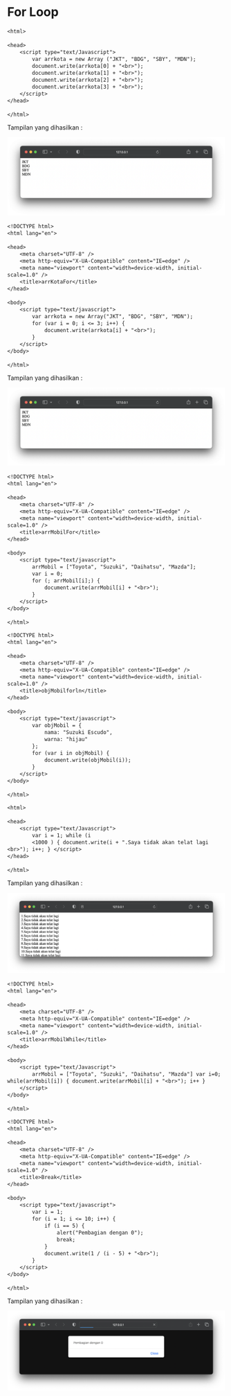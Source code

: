 # For Loop

```
<html>

<head>
    <script type="text/Javascript">
        var arrkota = new Array ("JKT", "BDG", "SBY", "MDN");
        document.write(arrkota[0] + "<br>");
        document.write(arrkota[1] + "<br>");
        document.write(arrkota[2] + "<br>");
        document.write(arrkota[3] + "<br>");
    </script>
</head>

</html>
```
Tampilan yang dihasilkan :

![button](https://github.com/itsolution405/JavaScript/blob/main/Loop/Screen%20Shot%202024-05-25%20at%2014.32.23.png)

```
<!DOCTYPE html>
<html lang="en">

<head>
    <meta charset="UTF-8" />
    <meta http-equiv="X-UA-Compatible" content="IE=edge" />
    <meta name="viewport" content="width=device-width, initial-scale=1.0" />
    <title>arrKotaFor</title>
</head>

<body>
    <script type="text/javascript">
        var arrkota = new Array("JKT", "BDG", "SBY", "MDN");
        for (var i = 0; i <= 3; i++) {
            document.write(arrkota[i] + "<br>");
        }
    </script>
</body>

</html>
```
Tampilan yang dihasilkan :

![button](https://github.com/itsolution405/JavaScript/blob/main/Loop/Screen%20Shot%202024-05-25%20at%2014.32.23.png)

```
<!DOCTYPE html>
<html lang="en">

<head>
    <meta charset="UTF-8" />
    <meta http-equiv="X-UA-Compatible" content="IE=edge" />
    <meta name="viewport" content="width=device-width, initial-scale=1.0" />
    <title>arrMobilFor</title>
</head>

<body>
    <script type="text/javascript">
        arrMobil = ["Toyota", "Suzuki", "Daihatsu", "Mazda"];
        var i = 0;
        for (; arrMobil[i];) {
            document.write(arrMobil[i] + "<br>");
        }
    </script>
</body>

</html>
```

```
<!DOCTYPE html>
<html lang="en">

<head>
    <meta charset="UTF-8" />
    <meta http-equiv="X-UA-Compatible" content="IE=edge" />
    <meta name="viewport" content="width=device-width, initial-scale=1.0" />
    <title>objMobilforln</title>
</head>

<body>
    <script type="text/javascript">
        var objMobil = {
            nama: "Suzuki Escudo",
            warna: "hijau"
        };
        for (var i in objMobil) {
            document.write(objMobil(i));
        }
    </script>
</body>

</html>
```

```
<html>

<head>
    <script type="text/Javascript">
        var i = 1; while (i
        <1000 ) { document.write(i + ".Saya tidak akan telat lagi <br>"); i++; } </script>
</head>

</html>
```

Tampilan yang dihasilkan :

![button](https://github.com/itsolution405/JavaScript/blob/main/Loop/Saya%20tidak%20akan%20telat.png)

```
<!DOCTYPE html>
<html lang="en">

<head>
    <meta charset="UTF-8" />
    <meta http-equiv="X-UA-Compatible" content="IE=edge" />
    <meta name="viewport" content="width=device-width, initial-scale=1.0" />
    <title>arrMobilWhile</title>
</head>

<body>
    <script type="text/Javascript">
        arrMobil = ["Toyota", "Suzuki", "Daihatsu", "Mazda"] var i=0; while(arrMobil[i]) { document.write(arrMobil[i] + "<br>"); i++ }
    </script>
</body>

</html>
```

```
<!DOCTYPE html>
<html lang="en">

<head>
    <meta charset="UTF-8" />
    <meta http-equiv="X-UA-Compatible" content="IE=edge" />
    <meta name="viewport" content="width=device-width, initial-scale=1.0" />
    <title>Break</title>
</head>

<body>
    <script type="text/javascript">
        var i = 1;
        for (i = 1; i <= 10; i++) {
            if (i == 5) {
                alert("Pembagian dengan 0");
                break;
            }
            document.write(1 / (i - 5) + "<br>");
        }
    </script>
</body>

</html>
```
Tampilan yang dihasilkan :

![button](https://github.com/itsolution405/JavaScript/blob/main/Loop/pembagian%200.png)
